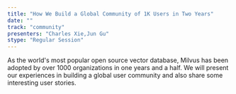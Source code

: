 ```yaml
---
title: "How We Build a Global Community of 1K Users in Two Years"
date: "" 
track: "community"
presenters: "Charles Xie,Jun Gu"
stype: "Regular Session"
---
```

As the world's most popular open source vector database, Milvus has been adopted by over 1000 organizations in one years and a half. We will present our experiences in building a global user community and also share some interesting user stories.